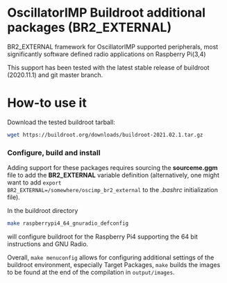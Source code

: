 # OscillatorIMP Buildroot additional packages (BR2_EXTERNAL)
BR2_EXTERNAL framework for OscillatorIMP supported peripherals, most significantly
software defined radio applications on Raspberry Pi(3,4)

This support has been tested with the latest stable release of buildroot (2020.11.1) and git master branch.

How-to use it
=============

Download the tested buildroot tarball:
```bash
wget https://buildroot.org/downloads/buildroot-2021.02.1.tar.gz
```

### Configure, build and install

Adding support for these packages requires sourcing the **sourceme.ggm** file to add the 
**BR2_EXTERNAL** variable definition (alternatively, one might want to add <code>export
BR2_EXTERNAL=/somewhere/oscimp_br2_external</code> to the *.bashrc* initialization file).

In the buildroot directory  
```bash
make raspberrypi4_64_gnuradio_defconfig
```
will configure buildroot for the Raspberry Pi4 supporting the 64 bit instructions and GNU Radio.

Overall, <code>make menuconfig</code> allows for configuring
additional settings of the buildroot environment, especially Target Packages, <code>make</code> builds
the images to be found at the end of the compilation in <code>output/images</code>.
